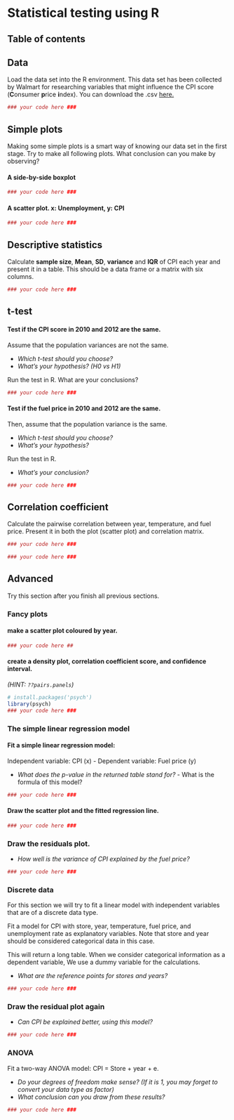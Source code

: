 # Statistical testing using R
## Table of contents

## Data
Load the data set into the R environment. This data set has been collected by Walmart for researching variables that might influence the CPI score (**C**onsumer **p**rice **i**ndex).
You can download the .csv [here.](https://github.com/troe27/UU-RSTATS01/blob/main/data/walmart.csv.gz)


```R
### your code here ###
```


## Simple plots
Making some simple plots is a smart way of knowing our data set in the first stage. Try to make all following plots. What conclusion can you make by observing?

#### A side-by-side boxplot
```R
### your code here ###
```


#### A scatter plot. x: Unemployment, y: CPI
```R
### your code here ###
```



## Descriptive statistics
Calculate **sample size**, **Mean**, **SD**, **variance** and **IQR** of CPI each year and present it in a table. This should be a data frame or a matrix with six columns.

```R
### your code here ###
```


## t-test
#### Test if the CPI score in 2010 and 2012 are the same.
Assume that the population variances are not the same. 
- _Which t-test should you choose?_  
- _What’s your hypothesis? (H0 vs H1)_  

Run the test in R. What are your conclusions?

```R
### your code here ###
```

#### Test if the fuel price in 2010 and 2012 are the same.
Then, assume that the population variance is the same.
- _Which t-test should you choose?_
- _What’s your hypothesis?_  

Run the test in R. 

- _What’s your conclusion?_  

```R
### your code here ###
```

## Correlation coefficient
Calculate the pairwise correlation between year, temperature, and fuel price. Present it in both the plot (scatter plot) and correlation matrix.

```R
### your code here ###
```


```R
### your code here ###
```


## Advanced
Try this section after you finish all previous sections.

### Fancy plots
#### make a scatter plot coloured by year.

```R
### your code here ##

```

#### create a density plot, correlation coefficient score, and confidence interval.
 _(HINT: ```??pairs.panels```)_

```R
# install.packages('psych')
library(psych)
### your code here ###

```


### The simple linear regression model

#### Fit a simple linear regression model:
Independent variable: CPI (x) - Dependent variable: Fuel price (y)

 - _What does the p-value in the returned table stand for?_ - What is the formula of this model?


```R
### your code here ###
```


#### Draw the scatter plot and the fitted regression line.

```R
### your code here ###
```

### Draw the residuals plot.
- _How well is the variance of CPI  explained by the fuel price?_

```R
### your code here ###
```



### Discrete data
For this section we will try to fit a linear model with independent variables that are of a discrete data type.

Fit a model for CPI with store, year, temperature, fuel price, and unemployment rate as explanatory variables. Note that store and year should be considered categorical data in this case.

This will return a long table. When we consider categorical information as a dependent variable, We use a dummy variable for the calculations.

- _What are the reference points for stores and years?_
```R
### your code here ###
```

### Draw the residual plot again
- _Can CPI be explained better, using this model?_

```R
### your code here ###
```


### ANOVA
Fit a two-way ANOVA model: CPI = Store + year + e. 
- _Do your degrees of freedom make sense? (If it is 1, you may forget to convert your data type as factor)_ 
- _What conclusion can you draw from these results?_

```R
### your code here ###
```
